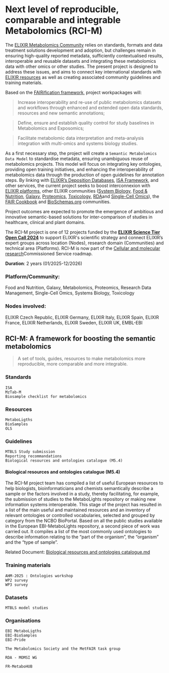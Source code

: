 # Next level of reproducible, comparable and integrable Metabolomics (RCI-M)

The [ELIXIR Metabolomics Community](https://elixir-europe.org/communities/metabolomics) relies on standards, formats and data treatment solutions development and adoption, but challenges remain in ensuring high-quality reported metadata, sufficiently contextualised results, interoperable and reusable datasets and integrating these metabolomics data with other omics or other studies. The present project is designed to address these issues, and aims to connect key international standards with [ELIXIR resources](https://elixir-europe.org/services/list) as well as creating associated community guidelines and training materials. 

Based on the [FAIRification framework](https://faircookbook.elixir-europe.org/content/recipes/introduction/fairification-process.html), project workpackages will:
> Increase interoperability and re-use of public metabolomics datasets and workflows through enhanced and extended open data standards, resources and new semantic annotations;

> Define, ensure and establish quality control for study baselines in Metabolomics and Exposomics;

> Facilitate metabolomic data interpretation and meta-analysis integration with multi-omics and systems biology studies. 

As a first necessary step, the project will create a `Semantic Metabolomics Data Model` to standardise metadata, ensuring unambiguous reuse of metabolomics projects. This model will focus on integrating key ontologies, providing open training initiatives, and enhancing the interoperability of metabolomics data through the production of open guidelines for annotation steps. By linking with [ELIXIR’s Deposition Databases](https://elixir-europe.org/platforms/data/elixir-deposition-databases), [ISA Framework](https://isa-tools.org/index.html), and other services, the current project seeks to boost interconnexion with [ELIXIR platforms](https://elixir-europe.org/platforms), other ELIXIR communities ([System Biology](https://elixir-europe.org/communities/systems-biology), [Food & Nutrition](https://elixir-europe.org/communities/food-and-nutrition), [Galaxy](https://elixir-europe.org/communities/galaxy), [Proteomics](https://elixir-europe.org/communities/proteomics), [Toxicology](https://elixir-europe.org/communities/toxicology), [RDA](https://elixir-europe.org/communities/research-data-management)and [Single-Cell Omics](https://elixir-europe.org/communities/single-cell-omics)), the [FAIR Cookbook](https://faircookbook.elixir-europe.org/content/home.html) and [BioSchemas.org](https://bioschemas.org/) communities. 

Project outcomes are expected to promote the emergence of ambitious and innovative semantic-based solutions for inter-comparison of studies in healthcare, clinical and plant domains.

The RCI-M project is one of 12 projects funded by the [**ELIXIR Science Tier Open Call 2024**](https://elixir-europe.org/news/science-open-calls-2024) to support ELIXIR's scientific strategy and connect ELIXIR’s expert groups across location (Nodes), research domain (Communities) and technical area (Platforms). RCI-M is now part of the [Cellular and molecular research](https://elixir-europe.org/internal-projects/commissioned-services/science/cellular-molecular-research)Commissioned Service roadmap.

**Duration**: 2 years (01/2025-12/2026)

### Platform/Community:
Food and Nutrition, Galaxy, Metabolomics, Proteomics, Research Data Management, Single-Cell Omics, Systems Biology, Toxicology
### Nodes involved:
ELIXIR Czech Republic, ELIXIR Germany, ELIXIR Italy, ELIXIR Spain, ELIXIR France, ELIXIR Netherlands, ELIXIR Sweden, ELIXIR UK, EMBL-EBI

## RCI-M: A framework for boosting the semantic metabolomics
>A set of tools, guides, resources to make metabolomics more reproducible, more comparable and more integrable.

### Standards
	ISA
	MzTab-M
	Biosample checklist for metabolomics

### Resources
	MetaboLigths
	BioSamples
	OLS
	
### Guidelines
	MTBLS Study submission
	Reporting recommandations
	Biological resources and ontologies catalogue (M5.4)
	
#### Biological resources and ontologies catalogue (M5.4)
The RCI-M project team has compiled a list of useful European resources to help biologists, bioinformaticians and chemists semantically describe a sample or the factors involved in a study, thereby facilitating, for example, the submission of studies to the MetaboLights repository or making new information systems interoperable. This stage of the project has resulted in a list of the main useful and maintained resources and an inventory of relevant ontologies or controlled vocabularies, selected and grouped by category from the NCBO BioPortal. Based on all the public studies available in the European EBI-MetaboLights repository, a second piece of work was carried out. It compiles a list of the most commonly used ontologies to describe information relating to the “part of the organism”, the “organism” and the “type of sample”.

Related Document: [Biological resources and ontologies catalogue.md](./M5.4/Biological_resources_and_ontologies_catalogue.md)

### Training materials
	AHM-2025 : Ontologies workshop
	WP2 survey
	WP3 survey

### Datasets
	MTBLS model studies

### Organisations
	EBI MetaboLigths
	EBI-BioSamples
	EBI-Pride
	
	The Metabolomics Society and the MetFAIR task group
	
	RDA - MOMSI WG
	
	FR-MetaboHUB
	

